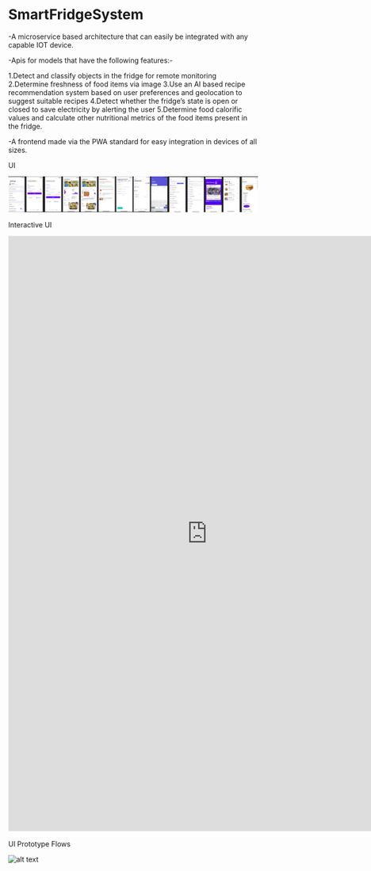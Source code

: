 # SmartFridgeSystem


-A microservice based architecture that can easily be integrated with any capable IOT device. 

-Apis for models that have the following features:-

1.Detect and classify objects in the fridge for remote monitoring
2.Determine freshness of food items via image 
3.Use an AI based recipe recommendation system based on user preferences and geolocation to suggest suitable recipes
4.Detect whether the fridge’s state is open or closed to save electricity by alerting the user
5.Determine food calorific values and calculate other nutritional metrics of the food items present in the fridge.

-A frontend made via the PWA standard for easy integration in devices of all sizes.

UI 

![alt text](https://github.com/harsh3401/SmartFridgeSystem/blob/main/UI/Ly%20Smart%20Fridge%20App%20UI.jpg)


Interactive UI 

<iframe style="border: 1px solid rgba(0, 0, 0, 0.1);" width="800" height="1200" src="https://www.figma.com/embed?embed_host=share&url=https%3A%2F%2Fwww.figma.com%2Fproto%2FD9XHugak568jndUGNp2lRH%2FLy-Smart-Fridge-App-UI%3Fscaling%3Dmin-zoom%26page-id%3D0%253A1%26node-id%3D1%253A216%26starting-point-node-id%3D1%253A216%26show-proto-sidebar%3D1" allowfullscreen></iframe>

UI Prototype Flows

![alt text](https://github.com/harsh3401/SmartFridgeSystem/blob/main/UI/flow.gif)





